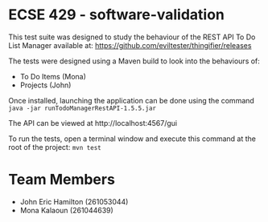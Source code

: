# ECSE 429 - software-validation

This test suite was designed to study the behaviour of the REST API To Do List Manager available at: 
https://github.com/eviltester/thingifier/releases 

The tests were designed using a Maven build to look into the behaviours of:
- To Do Items (Mona)
- Projects (John)

Once installed, launching the application can be done using the command ```java -jar runTodoManagerRestAPI-1.5.5.jar```

The API can be viewed at http://localhost:4567/gui

To run the tests, open a terminal window and execute this command at the root of the project: ```mvn test```



# Team Members

- John Eric Hamilton (261053044)
- Mona Kalaoun (261044639)
